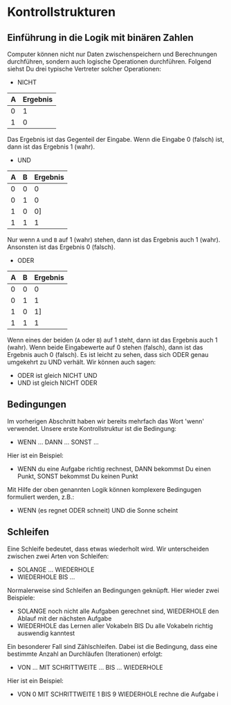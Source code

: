# Kontrollstrukturen

## Einführung in die Logik mit binären Zahlen

Computer können nicht nur Daten zwischenspeichern und Berechnungen durchführen, sondern auch logische Operationen durchführen. Folgend siehst Du drei typische Vertreter solcher Operationen:

* NICHT

|A|Ergebnis|
|---|---|
|0|1|
|1|0|

Das Ergebnis ist das Gegenteil der Eingabe. Wenn die Eingabe 0 (falsch) ist, dann ist das Ergebnis 1 (wahr).

* UND

|A|B|Ergebnis|
|---|---|---|
|0|0|0|
|0|1|0|
|1|0|0]
|1|1|1|

Nur wenn `A` und `B` auf 1 (wahr) stehen, dann ist das Ergebnis auch 1 (wahr). Ansonsten ist das Ergebnis 0 (falsch).

* ODER

|A|B|Ergebnis|
|---|---|---|
|0|0|0|
|0|1|1|
|1|0|1]
|1|1|1|

Wenn eines der beiden (`A` oder `B`) auf 1 steht, dann ist das Ergebnis auch 1 (wahr). Wenn beide Eingabewerte auf 0 stehen (falsch), dann ist das Ergebnis auch 0 (falsch). Es ist leicht zu sehen, dass sich ODER genau umgekehrt zu UND verhält. Wir können auch sagen:

* ODER ist gleich NICHT UND
* UND ist gleich NICHT ODER

## Bedingungen

Im vorherigen Abschnitt haben wir bereits mehrfach das Wort 'wenn' verwendet. Unsere erste Kontrollstruktur ist die Bedingung:

* WENN ... DANN ... SONST ...

Hier ist ein Beispiel:

* WENN du eine Aufgabe richtig rechnest, DANN bekommst Du einen Punkt, SONST bekommst Du keinen Punkt


Mit Hilfe der oben genannten Logik können komplexere Bedingugen formuliert werden, z.B.:

* WENN (es regnet ODER schneit) UND die Sonne scheint 


## Schleifen

Eine Schleife bedeutet, dass etwas wiederholt wird. Wir unterscheiden zwischen zwei Arten von Schleifen:

* SOLANGE ... WIEDERHOLE
* WIEDERHOLE BIS ...

Normalerweise sind Schleifen an Bedingungen geknüpft. Hier wieder zwei Beispiele:

* SOLANGE noch nicht alle Aufgaben gerechnet sind, WIEDERHOLE den Ablauf mit der nächsten Aufgabe
* WIEDERHOLE das Lernen aller Vokabeln BIS Du alle Vokabeln richtig auswendig kanntest

Ein besonderer Fall sind Zählschleifen. Dabei ist die Bedingung, dass eine bestimmte Anzahl an Durchläufen (Iterationen) erfolgt:

* VON ... MIT SCHRITTWEITE ... BIS ... WIEDERHOLE

Hier ist ein Beispiel:

* VON 0 MIT SCHRITTWEITE 1 BIS 9 WIEDERHOLE rechne die Aufgabe i